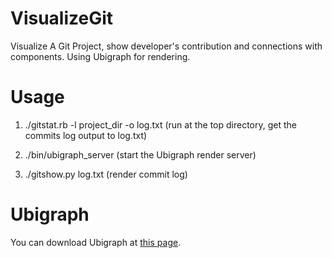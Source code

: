 VisualizeGit
================

Visualize A Git Project, show developer's contribution and connections with components. Using Ubigraph for rendering.

# Usage
 1. ./gitstat.rb -l project_dir -o log.txt (run at the top directory, get the commits log output to log.txt)

 2. ./bin/ubigraph_server   (start the Ubigraph render server)

 3. ./gitshow.py log.txt    (render commit log)

# Ubigraph
You can download Ubigraph at [this page](http://www.ubietylab.net/ubigraph/index.html).

